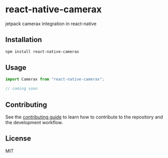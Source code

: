 # react-native-camerax

jetpack camerax integration in react-native

## Installation

```sh
npm install react-native-camerax
```

## Usage

```js
import Camerax from "react-native-camerax";

// coming soon
```

## Contributing

See the [contributing guide](CONTRIBUTING.md) to learn how to contribute to the repository and the development workflow.

## License

MIT
